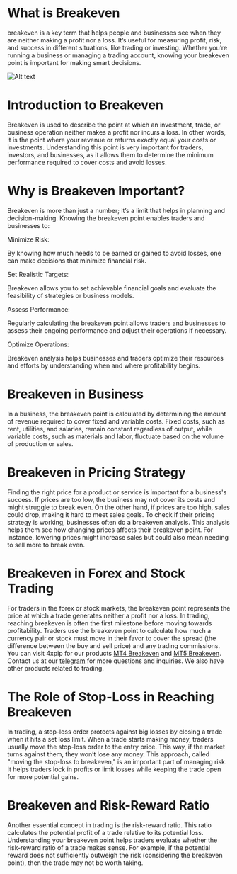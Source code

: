 # What is Breakeven
breakeven is a key term that helps people and businesses see when they are neither making a profit nor a loss. It’s useful for measuring profit, risk, and success in different situations, like trading or investing. Whether you’re running a business or managing a trading account, knowing your breakeven point is important for making smart decisions.

![Alt text](https://4xpip.com/wp-content/uploads/2023/05/unnamed-_1_-2.webp)

# Introduction to Breakeven

Breakeven is used to describe the point at which an investment, trade, or business operation neither makes a profit nor incurs a loss. In other words, it is the point where your revenue or returns exactly equal your costs or investments. Understanding this point is very important for traders, investors, and businesses, as it allows them to determine the minimum performance required to cover costs and avoid losses. 

# Why is Breakeven Important? 

Breakeven is more than just a number; it’s a limit that helps in planning and decision-making. Knowing the breakeven point enables traders and businesses to: 

Minimize Risk: 

By knowing how much needs to be earned or gained to avoid losses, one can make decisions that minimize financial risk. 

Set Realistic Targets:  

Breakeven allows you to set achievable financial goals and evaluate the feasibility of strategies or business models. 

Assess Performance:  

Regularly calculating the breakeven point allows traders and businesses to assess their ongoing performance and adjust their operations if necessary. 

Optimize Operations:  

Breakeven analysis helps businesses and traders optimize their resources and efforts by understanding when and where profitability begins. 

# Breakeven in Business 

In a business, the breakeven point is calculated by determining the amount of revenue required to cover fixed and variable costs. Fixed costs, such as rent, utilities, and salaries, remain constant regardless of output, while variable costs, such as materials and labor, fluctuate based on the volume of production or sales. 

# Breakeven in Pricing Strategy 

Finding the right price for a product or service is important for a business's success. If prices are too low, the business may not cover its costs and might struggle to break even. On the other hand, if prices are too high, sales could drop, making it hard to meet sales goals. To check if their pricing strategy is working, businesses often do a breakeven analysis. This analysis helps them see how changing prices affects their breakeven point. For instance, lowering prices might increase sales but could also mean needing to sell more to break even. 

# Breakeven in Forex and Stock Trading 

For traders in the forex or stock markets, the breakeven point represents the price at which a trade generates neither a profit nor a loss. In trading, reaching breakeven is often the first milestone before moving towards profitability. Traders use the breakeven point to calculate how much a currency pair or stock must move in their favor to cover the spread (the difference between the buy and sell price) and any trading commissions. You can visit 4xpip for our products [MT4 Breakeven](https://4xpip.com/product/mt4-breakeven-ea/) and [MT5 Breakeven](https://4xpip.com/product/mt5-breakeven-ea/). Contact us at our [telegram](https://t.me/pip_4x) for more questions and inquiries. We also have other products related to trading.

# The Role of Stop-Loss in Reaching Breakeven 

In trading, a stop-loss order protects against big losses by closing a trade when it hits a set loss limit. When a trade starts making money, traders usually move the stop-loss order to the entry price. This way, if the market turns against them, they won’t lose any money. This approach, called "moving the stop-loss to breakeven," is an important part of managing risk. It helps traders lock in profits or limit losses while keeping the trade open for more potential gains. 

# Breakeven and Risk-Reward Ratio 

Another essential concept in trading is the risk-reward ratio. This ratio calculates the potential profit of a trade relative to its potential loss. Understanding your breakeven point helps traders evaluate whether the risk-reward ratio of a trade makes sense. For example, if the potential reward does not sufficiently outweigh the risk (considering the breakeven point), then the trade may not be worth taking. 
